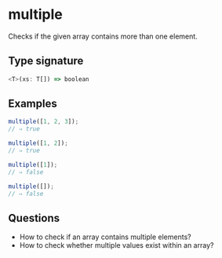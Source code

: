 # multiple

Checks if the given array contains more than one element.

## Type signature

<!-- prettier-ignore-start -->
```typescript
<T>(xs: T[]) => boolean
```
<!-- prettier-ignore-end -->

## Examples

<!-- prettier-ignore-start -->
```javascript
multiple([1, 2, 3]);
// ⇒ true
```

```javascript
multiple([1, 2]);
// ⇒ true
```

```javascript
multiple([1]);
// ⇒ false
```

```javascript
multiple([]);
// ⇒ false
```
<!-- prettier-ignore-end -->

## Questions

- How to check if an array contains multiple elements?
- How to check whether multiple values exist within an array?
